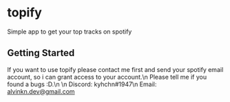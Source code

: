 # topify

Simple app to get your top tracks on spotify

## Getting Started

If you want to use topify please contact me first and send your spotify email account, so i can grant access to your account.\n
Please tell me if you found a bugs :D.\n
\n
Discord: kyhchn#1947\n
Email: alvinkn.dev@gmail.com
